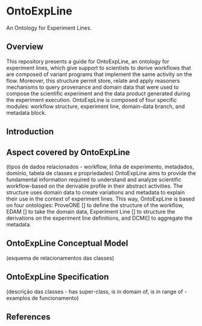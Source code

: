 # OntoExpLine
An Ontology for Experiment Lines.

## Overview

This repository presents a guide for OntoExpLine, an ontology for experiment lines, which give support to scientists to derive workflows that are composed of variant programs that implement the same activity on the flow.
Moreover, this structure permit store, relate and apply reasoners mechanisms to query provenance and domain data that were used to compose the scientific experiment and the data product generated during the experiment execution. OntoExpLine is composed of four specific modules: workflow structure, experiment line, domain-data branch, and metadata block.


## Introduction

## Aspect covered by OntoExpLine
(tipos de dados relacionados - workflow, linha de experimento, metadados, domínio, tabela de classes e propriedades)
OntoExpLine aims to provide the fundamental information required to understand and analyze scientific workflow-based on the derivable profile in their abstract activities. The structure uses domain data to create variations and metadata to explain their use in the context of experiment lines. This way, OntoExpLine is based on four ontologies: ProveONE [] to define the structure of the workflow, EDAM [] to take the domain data, Experiment Line [] to structure the derivations on the experiment line definitions, and DCMI[] to aggregate the metadata. 

## OntoExpLine Conceptual Model 
(esquema de relacionamentos das classes)
## OntoExpLine Specification
(descrição das classes - has super-class, is in domain of, is in range of - examplos de funcionamento)

## References
